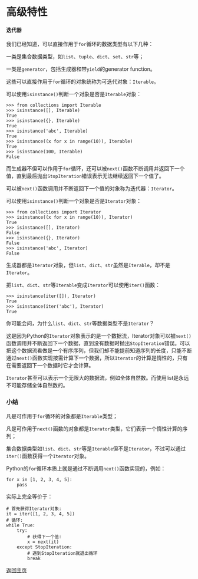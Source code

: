 # 高级特性
<div id="x-content">
<h4>迭代器</h4>
<div class="x-wiki-content x-main-content"><p>我们已经知道，可以直接作用于<code>for</code>循环的数据类型有以下几种：</p>
<p>一类是集合数据类型，如<code>list</code>、<code>tuple</code>、<code>dict</code>、<code>set</code>、<code>str</code>等；</p>
<p>一类是<code>generator</code>，包括生成器和带<code>yield</code>的generator function。</p>
<p>这些可以直接作用于<code>for</code>循环的对象统称为可迭代对象：<code>Iterable</code>。</p>
<p>可以使用<code>isinstance()</code>判断一个对象是否是<code>Iterable</code>对象：</p>
<pre><code class="python"><span class="prompt">&gt;&gt;&gt; </span><span class="keyword">from</span> collections <span class="keyword">import</span> Iterable
<span class="prompt">&gt;&gt;&gt; </span>isinstance([], Iterable)
<span class="built_in">True</span>
<span class="prompt">&gt;&gt;&gt; </span>isinstance({}, Iterable)
<span class="built_in">True</span>
<span class="prompt">&gt;&gt;&gt; </span>isinstance(<span class="string">'abc'</span>, Iterable)
<span class="built_in">True</span>
<span class="prompt">&gt;&gt;&gt; </span>isinstance((x <span class="keyword">for</span> x <span class="keyword">in</span> range(<span class="number">10</span>)), Iterable)
<span class="built_in">True</span>
<span class="prompt">&gt;&gt;&gt; </span>isinstance(<span class="number">100</span>, Iterable)
<span class="built_in">False</span>
</code></pre>
<p>而生成器不但可以作用于<code>for</code>循环，还可以被<code>next()</code>函数不断调用并返回下一个值，直到最后抛出<code>StopIteration</code>错误表示无法继续返回下一个值了。</p>
<p>可以被<code>next()</code>函数调用并不断返回下一个值的对象称为迭代器：<code>Iterator</code>。</p>
<p>可以使用<code>isinstance()</code>判断一个对象是否是<code>Iterator</code>对象：</p>
<pre><code class="python"><span class="prompt">&gt;&gt;&gt; </span><span class="keyword">from</span> collections <span class="keyword">import</span> Iterator
<span class="prompt">&gt;&gt;&gt; </span>isinstance((x <span class="keyword">for</span> x <span class="keyword">in</span> range(<span class="number">10</span>)), Iterator)
<span class="built_in">True</span>
<span class="prompt">&gt;&gt;&gt; </span>isinstance([], Iterator)
<span class="built_in">False</span>
<span class="prompt">&gt;&gt;&gt; </span>isinstance({}, Iterator)
<span class="built_in">False</span>
<span class="prompt">&gt;&gt;&gt; </span>isinstance(<span class="string">'abc'</span>, Iterator)
<span class="built_in">False</span>
</code></pre>
<p>生成器都是<code>Iterator</code>对象，但<code>list</code>、<code>dict</code>、<code>str</code>虽然是<code>Iterable</code>，却不是<code>Iterator</code>。</p>
<p>把<code>list</code>、<code>dict</code>、<code>str</code>等<code>Iterable</code>变成<code>Iterator</code>可以使用<code>iter()</code>函数：</p>
<pre><code class="python"><span class="prompt">&gt;&gt;&gt; </span>isinstance(iter([]), Iterator)
<span class="built_in">True</span>
<span class="prompt">&gt;&gt;&gt; </span>isinstance(iter(<span class="string">'abc'</span>), Iterator)
<span class="built_in">True</span>
</code></pre>
<p>你可能会问，为什么<code>list</code>、<code>dict</code>、<code>str</code>等数据类型不是<code>Iterator</code>？</p>
<p>这是因为Python的<code>Iterator</code>对象表示的是一个数据流，Iterator对象可以被<code>next()</code>函数调用并不断返回下一个数据，直到没有数据时抛出<code>StopIteration</code>错误。可以把这个数据流看做是一个有序序列，但我们却不能提前知道序列的长度，只能不断通过<code>next()</code>函数实现按需计算下一个数据，所以<code>Iterator</code>的计算是惰性的，只有在需要返回下一个数据时它才会计算。</p>
<p><code>Iterator</code>甚至可以表示一个无限大的数据流，例如全体自然数。而使用list是永远不可能存储全体自然数的。</p>
<h3>小结</h3>
<p>凡是可作用于<code>for</code>循环的对象都是<code>Iterable</code>类型；</p>
<p>凡是可作用于<code>next()</code>函数的对象都是<code>Iterator</code>类型，它们表示一个惰性计算的序列；</p>
<p>集合数据类型如<code>list</code>、<code>dict</code>、<code>str</code>等是<code>Iterable</code>但不是<code>Iterator</code>，不过可以通过<code>iter()</code>函数获得一个<code>Iterator</code>对象。</p>
<p>Python的<code>for</code>循环本质上就是通过不断调用<code>next()</code>函数实现的，例如：</p>
<pre><code class="python"><span class="keyword">for</span> x <span class="keyword">in</span> [<span class="number">1</span>, <span class="number">2</span>, <span class="number">3</span>, <span class="number">4</span>, <span class="number">5</span>]:
    <span class="keyword">pass</span>
</code></pre>
<p>实际上完全等价于：</p>
<pre><code class="python"><span class="comment"># 首先获得Iterator对象:</span>
it = iter([<span class="number">1</span>, <span class="number">2</span>, <span class="number">3</span>, <span class="number">4</span>, <span class="number">5</span>])
<span class="comment"># 循环:</span>
<span class="keyword">while</span> <span class="built_in">True</span>:
    <span class="keyword">try</span>:
        <span class="comment"># 获得下一个值:</span>
        x = next(it)
    <span class="keyword">except</span> StopIteration:
        <span class="comment"># 遇到StopIteration就退出循环</span>
        <span class="keyword">break</span>
</code></pre>

[返回主页](../../README.md)
